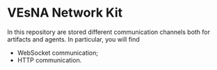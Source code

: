 # VEsNA Network Kit

In this repository are stored different communication channels both for artifacts and agents.
In particular, you will find
 - WebSocket communication;
 - HTTP communication.